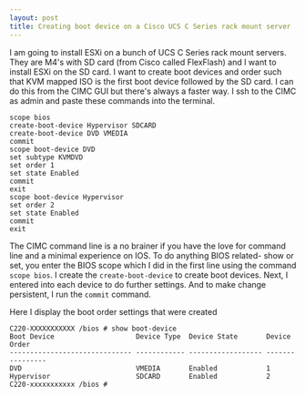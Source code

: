 ```yaml
---
layout: post
title: Creating boot device on a Cisco UCS C Series rack mount server
---
```

I am going to install ESXi on a bunch of UCS C Series rack mount servers. They are M4's with SD card (from Cisco called FlexFlash) and I want to install ESXi on the SD card. I want to create boot devices and order such that KVM mapped ISO is the first boot device followed by the SD card. I can do this from the CIMC GUI but there's always a faster way. I ssh to the CIMC as admin and paste these commands into the terminal.

    scope bios
    create-boot-device Hypervisor SDCARD
    create-boot-device DVD VMEDIA
    commit
    scope boot-device DVD
    set subtype KVMDVD
    set order 1
    set state Enabled
    commit
    exit
    scope boot-device Hypervisor
    set order 2 
    set state Enabled
    commit
    exit

The CIMC command line is a no brainer if you have the love for command line and a minimal experience on IOS.  To do anything BIOS related- show or set, you enter the BIOS scope which I did in the first line using the command `scope bios`. I create the `create-boot-device` to create boot devices. Next, I entered into each device to do further settings. And to make change persistent, I run the `commit` command. 

Here I  display the  boot order settings that were created

    C220-XXXXXXXXXXX /bios # show boot-device
    Boot Device                    Device Type  Device State       Device Order
    ------------------------------ ------------ ------------------ ----------------
    DVD                            VMEDIA       Enabled            1
    Hypervisor                     SDCARD       Enabled            2
    C220-xxxxxxxxxxx /bios #
    

